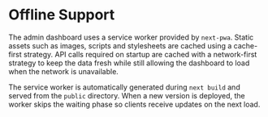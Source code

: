 # Offline Support

The admin dashboard uses a service worker provided by `next-pwa`.
Static assets such as images, scripts and stylesheets are cached
using a cache-first strategy. API calls required on startup are
cached with a network-first strategy to keep the data fresh while
still allowing the dashboard to load when the network is unavailable.

The service worker is automatically generated during `next build` and
served from the `public` directory. When a new version is deployed,
the worker skips the waiting phase so clients receive updates on the
next load.

